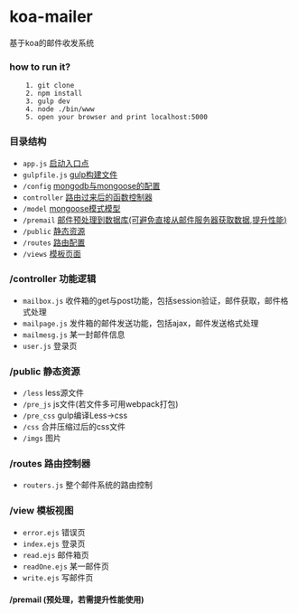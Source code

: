 # koa-mailer 
基于koa的邮件收发系统

### how to run it?
```
    1. git clone 
    2. npm install 
    3. gulp dev
    4. node ./bin/www 
    5. open your browser and print localhost:5000
```

### 目录结构
- `app.js` [启动入口点](https://github.com/yxy19950717/Node-Demo/tree/master/koa/koa-mailer/app.js)
- `gulpfile.js` [gulp构建文件]()
- `/config` [mongodb与mongoose的配置]()
- `controller` [路由过来后的函数控制器]()
- `/model` [mongoose模式模型]()
- `/premail` [邮件预处理到数据库(可避免直接从邮件服务器获取数据,提升性能)]()
- `/public` [静态资源]()
- `/routes` [路由配置]()
- `/views` [模板页面]()

### /controller 功能逻辑
- `mailbox.js` 收件箱的get与post功能，包括session验证，邮件获取，邮件格式处理
- `mailpage.js` 发件箱的邮件发送功能，包括ajax，邮件发送格式处理
- `mailmesg.js` 某一封邮件信息
- `user.js` 登录页

### /public 静态资源
- `/less` less源文件
- `/pre_js` js文件(若文件多可用webpack打包)
- `/pre_css` gulp编译Less->css
- `/css` 合并压缩过后的css文件
- `/imgs` 图片

### /routes 路由控制器
- `routers.js` 整个邮件系统的路由控制

### /view 模板视图
- `error.ejs` 错误页
- `index.ejs` 登录页
- `read.ejs` 邮件箱页
- `readOne.ejs` 某一邮件页
- `write.ejs` 写邮件页

#### /premail (预处理，若需提升性能使用) 

